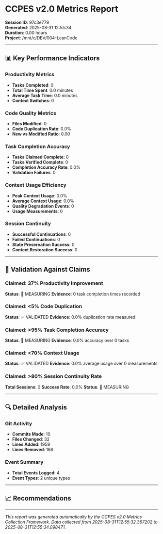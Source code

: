# CCPES v2.0 Metrics Report
**Session ID**: 97c3e779  
**Generated**: 2025-08-31 12:55:34  
**Duration**: 0.00 hours  
**Project**: /mnt/c/DEV/004-LeanCode

---

## 📊 Key Performance Indicators

### Productivity Metrics
- **Tasks Completed**: 0
- **Total Time Spent**: 0.0 minutes
- **Average Task Time**: 0.0 minutes
- **Context Switches**: 0

### Code Quality Metrics  
- **Files Modified**: 0
- **Code Duplication Rate**: 0.0%
- **New vs Modified Ratio**: 0.00

### Task Completion Accuracy
- **Tasks Claimed Complete**: 0
- **Tasks Verified Complete**: 0
- **Completion Accuracy Rate**: 0.0%
- **Validation Failures**: 0

### Context Usage Efficiency
- **Peak Context Usage**: 0.0%
- **Average Context Usage**: 0.0%
- **Quality Degradation Events**: 0
- **Usage Measurements**: 0

### Session Continuity
- **Successful Continuations**: 0
- **Failed Continuations**: 0
- **State Preservation Success**: 0
- **Context Restoration Success**: 0

---

## 🎯 Validation Against Claims

### Claimed: 37% Productivity Improvement
**Status**: 🧪 MEASURING
**Evidence**: 0 task completion times recorded

### Claimed: <5% Code Duplication
**Status**: ✅ VALIDATED
**Evidence**: 0.0% duplication rate measured

### Claimed: >95% Task Completion Accuracy  
**Status**: 🧪 MEASURING
**Evidence**: 0.0% accuracy over 0 tasks

### Claimed: <70% Context Usage  
**Status**: ✅ VALIDATED
**Evidence**: 0.0% average usage over 0 measurements

### Claimed: >80% Session Continuity Rate
**Total Sessions**: 0
**Success Rate**: 0.0%
**Status**: 🧪 MEASURING

---

## 🔍 Detailed Analysis

### Git Activity
- **Commits Made**: 10
- **Files Changed**: 32
- **Lines Added**: 1959
- **Lines Removed**: 168

### Event Summary
- **Total Events Logged**: 4
- **Event Types**: 2 unique types

---

## 📈 Recommendations


---

*This report was generated automatically by the CCPES v2.0 Metrics Collection Framework. 
Data collected from 2025-08-31T12:55:32.367202 to 2025-08-31T12:55:34.098471.*
